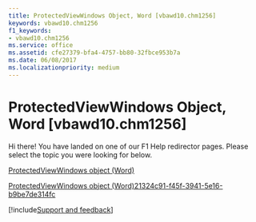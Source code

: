```yaml
---
title: ProtectedViewWindows Object, Word [vbawd10.chm1256]
keywords: vbawd10.chm1256
f1_keywords:
- vbawd10.chm1256
ms.service: office
ms.assetid: cfe27379-bfa4-4757-bb80-32fbce953b7a
ms.date: 06/08/2017
ms.localizationpriority: medium
---
```



# ProtectedViewWindows Object, Word [vbawd10.chm1256]

Hi there! You have landed on one of our F1 Help redirector pages. Please select the topic you were looking for below.

[ProtectedViewWindows object (Word)](https://msdn.microsoft.com/library/62c2f4d5-1080-548e-730b-388308144dfe%28Office.15%29.aspx)

[ProtectedViewWindows object (Word)21324c91-f45f-3941-5e16-b9be7de314fc](https://msdn.microsoft.com/library/21324c91-f45f-3941-5e16-b9be7de314fc%28Office.15%29.aspx)

[!include[Support and feedback](~/includes/feedback-boilerplate.md)]